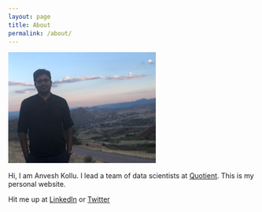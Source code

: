 ```yaml
---
layout: page
title: About
permalink: /about/
---
```

<img src="assets/anvesh.jpg" width="300">

Hi, I am Anvesh Kollu. I lead a team of data scientists at [Quotient](https://quotient.com). This is my personal website.


Hit me up at [LinkedIn](https://linkedin.com/in/kanvesh) or [Twitter](https://twitter.com/decentgrad)
